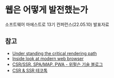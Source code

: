 # 웹은 어떻게 발전했는가

소프트웨어 마에스트로 13기 컨퍼런스(22.05.10) 발표자료

## 참고

- [Under standing the critical rendering path](https://blog.asamaru.net/2017/05/04/understanding-the-critical-rendering-path/)
- [Inside look at modern web browser](https://d2.naver.com/helloworld/2922312)
- [CSR/SSR. SPA/MAP. PWA - 위펄슨 기술 블로그](https://tech.weperson.com/wedev/frontend/csr-ssr-spa-mpa-pwa/#spa-single-page-application-vs-mpa-multi-page-application)
- [CSR & SSR 테코톡](https://www.youtube.com/watch?v=YuqB8D6eCKE)
